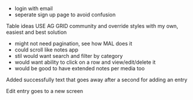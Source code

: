 - login with email
- seperate sign up page to avoid confusion

Table ideas
USE AG GRID community and override styles with my own, easiest and best solution
- might not need pagination, see how MAL does it
- could scroll like notes app
- stil would want search and filter by category
- would want ability to click on a row and view/edit/delete it
- would be good to have extended notes per media too 

Added successfully text that goes away after a second for adding an entry


Edit entry goes to a new screen